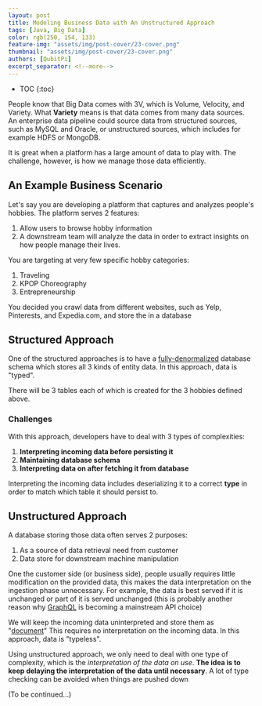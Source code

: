 ```yaml
---
layout: post
title: Modeling Business Data with An Unstructured Approach
tags: [Java, Big Data]
color: rgb(250, 154, 133)
feature-img: "assets/img/post-cover/23-cover.png"
thumbnail: "assets/img/post-cover/23-cover.png"
authors: [QubitPi]
excerpt_separator: <!--more-->
---
```


<!--more-->

* TOC
{:toc}

People know that Big Data comes with 3V, which is Volume, Velocity, and Variety. What **Variety** means is that data
comes from many data sources. An enterprise data pipeline could source data from structured sources, such as MySQL and
Oracle, or unstructured sources, which includes for example HDFS or MongoDB.

It is great when a platform has a large amount of data to play with. The challenge, however, is how we manage those data
efficiently.

## An Example Business Scenario

Let's say you are developing a platform that captures and analyzes people's hobbies. The platform serves 2 features:

1. Allow users to browse hobby information
2. A downstream team will analyze the data in order to extract insights on how people manage their lives.

You are targeting at very few specific hobby categories: 

1. Traveling
2. KPOP Choreography
3. Entrepreneurship

You decided you crawl data from different websites, such as Yelp, Pinterests, and Expedia.com, and store the in a
database

## Structured Approach

One of the structured approaches is to have a
[fully-denormalized](https://qubitpi.github.io/jersey-guide/2020/09/06/mysql-polymorphism.html#concrete-table-inheritance) database schema which stores all 3 kinds of entity data. In
this approach, data is "typed".

There will be 3 tables each of which is created for the 3 hobbies defined above.

### Challenges 

With this approach, developers have to deal with 3 types of complexities:

1. **Interpreting incoming data before persisting it**
2. **Maintaining database schema**
3. **Interpreting data on after fetching it from database**

Interpreting the incoming data includes deserializing it to a correct **type** in order to match which table it should
persist to.

## Unstructured Approach

A database storing those data often serves 2 purposes:

1. As a source of data retrieval need from customer
2. Data store for downstream machine manipulation

One the customer side (or business side), people usually requires little modification on the provided data,
this makes the data interpretation on the ingestion phase unnecessary. For example, the data is best served if it is
unchanged or part of it is served unchanged (this is probably another reason why [GraphQL](https://graphql.org/) is
becoming a mainstream API choice) 

We will keep the incoming data uninterpreted and store them as "[document](https://en.wikipedia.org/wiki/Document-oriented_database)"
This requires no interpretation on the incoming data. In this approach, data is "typeless".

Using unstructured approach, we only need to deal with one type of complexity, which is the _interpretation of the data
on use_. **The idea is to keep delaying the interpretation of the data until necessary**. A lot of type checking can be
avoided when things are pushed down

(To be continued...)
